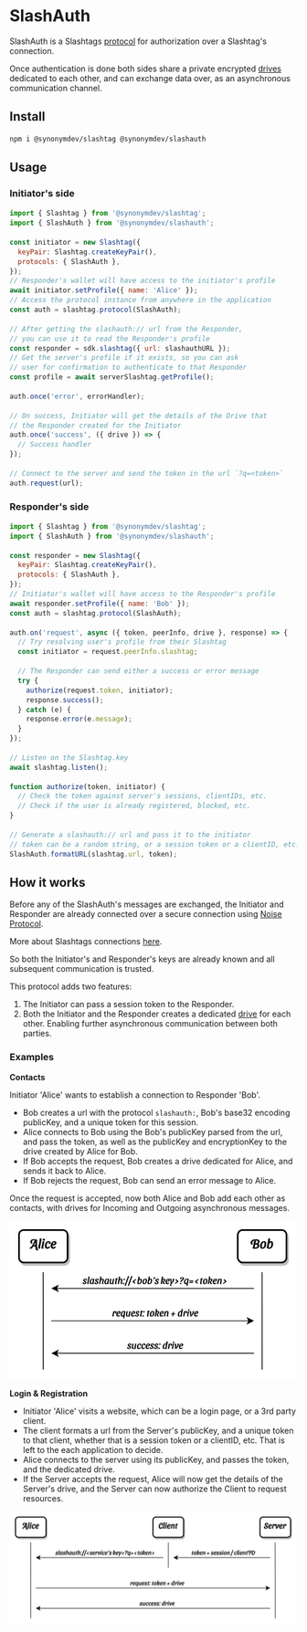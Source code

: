 # SlashAuth

SlashAuth is a Slashtags [protocol](../slashtag/README.md#slashprotocol) for authorization over a Slashtag's connection.

Once authentication is done both sides share a private encrypted [drives](../drive) dedicated to each other, and can exchange data over, as an asynchronous communication channel.

## Install

```bash
npm i @synonymdev/slashtag @synonymdev/slashauth
```

## Usage

### Initiator's side

```javascript
import { Slashtag } from '@synonymdev/slashtag';
import { SlashAuth } from '@synonymdev/slashauth';

const initiator = new Slashtag({
  keyPair: Slashtag.createKeyPair(),
  protocols: { SlashAuth },
});
// Responder's wallet will have access to the initiator's profile
await initiator.setProfile({ name: 'Alice' });
// Access the protocol instance from anywhere in the application
const auth = slashtag.protocol(SlashAuth);

// After getting the slashauth:// url from the Responder,
// you can use it to read the Responder's profile
const responder = sdk.slashtag({ url: slashauthURL });
// Get the server's profile if it exists, so you can ask
// user for confirmation to authenticate to that Responder
const profile = await serverSlashtag.getProfile();

auth.once('error', errorHandler);

// On success, Initiator will get the details of the Drive that
// the Responder created for the Initiator
auth.once('success', ({ drive }) => {
  // Success handler
});

// Connect to the server and send the token in the url `?q=<token>`
auth.request(url);
```

### Responder's side

```javascript
import { Slashtag } from '@synonymdev/slashtag';
import { SlashAuth } from '@synonymdev/slashauth';

const responder = new Slashtag({
  keyPair: Slashtag.createKeyPair(),
  protocols: { SlashAuth },
});
// Initiator's wallet will have access to the Responder's profile
await responder.setProfile({ name: 'Bob' });
const auth = slashtag.protocol(SlashAuth);

auth.on('request', async ({ token, peerInfo, drive }, response) => {
  // Try resolving user's profile from their Slashtag
  const initiator = request.peerInfo.slashtag;

  // The Responder can send either a success or error message
  try {
    authorize(request.token, initiator);
    response.success();
  } catch (e) {
    response.error(e.message);
  }
});

// Listen on the Slashtag.key
await slashtag.listen();

function authorize(token, initiator) {
  // Check the token against server's sessions, clientIDs, etc.
  // Check if the user is already registered, blocked, etc.
}

// Generate a slashauth:// url and pass it to the initiator
// token can be a random string, or a session token or a clientID, etc.
SlashAuth.formatURL(slashtag.url, token);
```

## How it works

Before any of the SlashAuth's messages are exchanged, the Initiator and Responder are already connected over a secure connection using [Noise Protocol](https://noiseprotocol.org/).

More about Slashtags connections [here](#await-slashtaglisten).

So both the Initiator's and Responder's keys are already known and all subsequent communication is trusted.

This protocol adds two features:

1. The Initiator can pass a session token to the Responder.
2. Both the Initiator and the Responder creates a dedicated [drive](../drive/) for each other. Enabling further asynchronous communication between both parties.

### Examples

**Contacts**

Initiator 'Alice' wants to establish a connection to Responder 'Bob'.

- Bob creates a url with the protocol `slashauth:`, Bob's base32 encoding publicKey, and a unique token for this session.
- Alice connects to Bob using the Bob's publicKey parsed from the url, and pass the token, as well as the publicKey and encryptionKey to the drive created by Alice for Bob.
- If Bob accepts the request, Bob creates a drive dedicated for Alice, and sends it back to Alice.
- If Bob rejects the request, Bob can send an error message to Alice.

Once the request is accepted, now both Alice and Bob add each other as contacts, with drives for Incoming and Outgoing asynchronous messages.

![simple p2p authentication protocol diagram](./docs/alice-bob-auth.png)

**Login & Registration**

- Initiator 'Alice' visits a website, which can be a login page, or a 3rd party client.
- The client formats a url from the Server's publicKey, and a unique token to that client, whether that is a session token or a clientID, etc. That is left to the each application to decide.
- Alice connects to the server using its publicKey, and passes the token, and the dedicated drive.
- If the Server accepts the request, Alice will now get the details of the Server's drive, and the Server can now authorize the Client to request resources.

![server, clietn, and wallet authentication diagram](./docs/server-client-wallet-auth.png)
